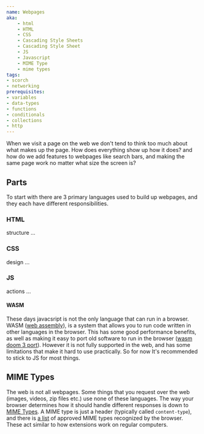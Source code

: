 ```yaml
---
name: Webpages
aka:
    - html
    - HTML
    - CSS
    - Cascading Style Sheets
    - Cascading Style Sheet
    - JS
    - Javascript
    - MIME Type
    - mime types
tags:
- scorch
- networking
prerequisites:
- variables
- data-types
- functions
- conditionals
- collections
- http
---
```


When we visit a page on the web we don't tend to think too much about what makes up the page. How does everything show up how it does? and how do we add features to webpages like search bars, and making the same page work no matter what size the screen is?

## Parts

To start with there are 3 primary languages used to build up webpages, and they each have different responsibilities.

### HTML

structure
...

### CSS
design
...

### JS
actions
...

#### WASM

These days javacsript is not the only language that can run in a browser. WASM ([web assembly](https://webassembly.org/)), is a system that allows you to run code written in other languages in the browser. This has some good performance benefits, as well as making it easy to port old software to run in the browser ([wasm doom 3 port](https://wasm.continuation-labs.com/d3demo/)). However it is not fully supported in the web, and has some limitations that make it hard to use practically. So for now It's recommended to stick to JS for most things.

## MIME Types

The web is not all webpages. Some things that you request over the web (images, videos, zip files etc.) use none of these languages. The way your browser determines how it should handle different responses is down to [MIME Types](https://developer.mozilla.org/en-US/docs/Web/HTTP/Basics_of_HTTP/MIME_types). A MIME type is just a header (typically called `content-type`), and there is [a list](https://developer.mozilla.org/en-US/docs/Web/HTTP/Basics_of_HTTP/MIME_types/Common_types) of approved MIME types recognized by the browser. These act similar to how extensions work on regular computers.
